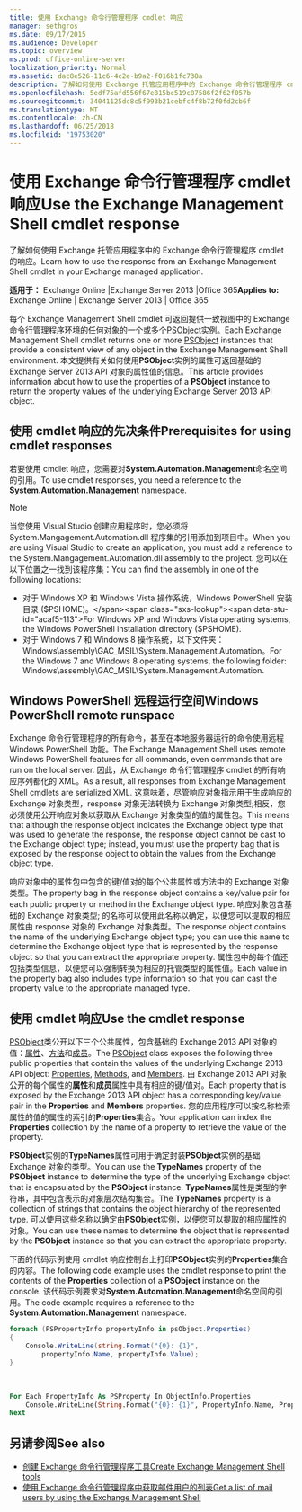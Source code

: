 ```yaml
---
title: 使用 Exchange 命令行管理程序 cmdlet 响应
manager: sethgros
ms.date: 09/17/2015
ms.audience: Developer
ms.topic: overview
ms.prod: office-online-server
localization_priority: Normal
ms.assetid: dac8e526-11c6-4c2e-b9a2-f016b1fc738a
description: 了解如何使用 Exchange 托管应用程序中的 Exchange 命令行管理程序 cmdlet 的响应。
ms.openlocfilehash: 5edf75afd556f67e815bc519c87586f2f62f057b
ms.sourcegitcommit: 34041125dc8c5f993b21cebfc4f8b72f0fd2cb6f
ms.translationtype: MT
ms.contentlocale: zh-CN
ms.lasthandoff: 06/25/2018
ms.locfileid: "19753020"
---
```

# <a name="use-the-exchange-management-shell-cmdlet-response"></a><span data-ttu-id="acaf5-103">使用 Exchange 命令行管理程序 cmdlet 响应</span><span class="sxs-lookup"><span data-stu-id="acaf5-103">Use the Exchange Management Shell cmdlet response</span></span>

<span data-ttu-id="acaf5-104">了解如何使用 Exchange 托管应用程序中的 Exchange 命令行管理程序 cmdlet 的响应。</span><span class="sxs-lookup"><span data-stu-id="acaf5-104">Learn how to use the response from an Exchange Management Shell cmdlet in your Exchange managed application.</span></span>
  
<span data-ttu-id="acaf5-105">**适用于：** Exchange Online |Exchange Server 2013 |Office 365</span><span class="sxs-lookup"><span data-stu-id="acaf5-105">**Applies to:** Exchange Online | Exchange Server 2013 | Office 365</span></span>
  
<span data-ttu-id="acaf5-106">每个 Exchange Management Shell cmdlet 可返回提供一致视图中的 Exchange 命令行管理程序环境的任何对象的一个或多个[PSObject](http://msdn.microsoft.com/en-us/library/system.management.automation.psobject%28VS.85%29.aspx)实例。</span><span class="sxs-lookup"><span data-stu-id="acaf5-106">Each Exchange Management Shell cmdlet returns one or more [PSObject](http://msdn.microsoft.com/en-us/library/system.management.automation.psobject%28VS.85%29.aspx) instances that provide a consistent view of any object in the Exchange Management Shell environment.</span></span> <span data-ttu-id="acaf5-107">本文提供有关如何使用**PSObject**实例的属性可返回基础的 Exchange Server 2013 API 对象的属性值的信息。</span><span class="sxs-lookup"><span data-stu-id="acaf5-107">This article provides information about how to use the properties of a **PSObject** instance to return the property values of the underlying Exchange Server 2013 API object.</span></span> 
  
## <a name="prerequisites-for-using-cmdlet-responses"></a><span data-ttu-id="acaf5-108">使用 cmdlet 响应的先决条件</span><span class="sxs-lookup"><span data-stu-id="acaf5-108">Prerequisites for using cmdlet responses</span></span>
<span data-ttu-id="acaf5-109"><a name="prerequisites_bk"> </a></span><span class="sxs-lookup"><span data-stu-id="acaf5-109"></span></span>

<span data-ttu-id="acaf5-110">若要使用 cmdlet 响应，您需要对**System.Automation.Management**命名空间的引用。</span><span class="sxs-lookup"><span data-stu-id="acaf5-110">To use cmdlet responses, you need a reference to the **System.Automation.Management** namespace.</span></span> 
  
> [!NOTE]
>  <span data-ttu-id="acaf5-111">当您使用 Visual Studio 创建应用程序时，您必须将 System.Mangagement.Automation.dll 程序集的引用添加到项目中。</span><span class="sxs-lookup"><span data-stu-id="acaf5-111">When you are using Visual Studio to create an application, you must add a reference to the System.Mangagement.Automation.dll assembly to the project.</span></span> <span data-ttu-id="acaf5-112">您可以在以下位置之一找到该程序集：</span><span class="sxs-lookup"><span data-stu-id="acaf5-112">You can find the assembly in one of the following locations:</span></span> 
> - <span data-ttu-id="acaf5-113">对于 Windows XP 和 Windows Vista 操作系统，Windows PowerShell 安装目录 ($PSHOME)。</span><span class="sxs-lookup"><span data-stu-id="acaf5-113">For Windows XP and Windows Vista operating systems, the Windows PowerShell installation directory ($PSHOME).</span></span> 
> - <span data-ttu-id="acaf5-114">对于 Windows 7 和 Windows 8 操作系统，以下文件夹： Windows\assembly\GAC_MSIL\System.Management.Automation。</span><span class="sxs-lookup"><span data-stu-id="acaf5-114">For the Windows 7 and Windows 8 operating systems, the following folder: Windows\assembly\GAC_MSIL\System.Management.Automation.</span></span> 
  
## <a name="windows-powershell-remote-runspace"></a><span data-ttu-id="acaf5-115">Windows PowerShell 远程运行空间</span><span class="sxs-lookup"><span data-stu-id="acaf5-115">Windows PowerShell remote runspace</span></span>
<span data-ttu-id="acaf5-116"><a name="usingremoterunspace_bk"> </a></span><span class="sxs-lookup"><span data-stu-id="acaf5-116"></span></span>

<span data-ttu-id="acaf5-117">Exchange 命令行管理程序的所有命令，甚至在本地服务器运行的命令使用远程 Windows PowerShell 功能。</span><span class="sxs-lookup"><span data-stu-id="acaf5-117">The Exchange Management Shell uses remote Windows PowerShell features for all commands, even commands that are run on the local server.</span></span> <span data-ttu-id="acaf5-118">因此，从 Exchange 命令行管理程序 cmdlet 的所有响应序列都化的 XML。</span><span class="sxs-lookup"><span data-stu-id="acaf5-118">As a result, all responses from Exchange Management Shell cmdlets are serialized XML.</span></span> <span data-ttu-id="acaf5-119">这意味着，尽管响应对象指示用于生成响应的 Exchange 对象类型，response 对象无法转换为 Exchange 对象类型;相反，您必须使用公开响应对象以获取从 Exchange 对象类型的值的属性包。</span><span class="sxs-lookup"><span data-stu-id="acaf5-119">This means that although the response object indicates the Exchange object type that was used to generate the response, the response object cannot be cast to the Exchange object type; instead, you must use the property bag that is exposed by the response object to obtain the values from the Exchange object type.</span></span>
  
<span data-ttu-id="acaf5-120">响应对象中的属性包中包含的键/值对的每个公共属性或方法中的 Exchange 对象类型。</span><span class="sxs-lookup"><span data-stu-id="acaf5-120">The property bag in the response object contains a key/value pair for each public property or method in the Exchange object type.</span></span> <span data-ttu-id="acaf5-121">响应对象包含基础的 Exchange 对象类型; 的名称可以使用此名称以确定，以便您可以提取的相应属性由 response 对象的 Exchange 对象类型。</span><span class="sxs-lookup"><span data-stu-id="acaf5-121">The response object contains the name of the underlying Exchange object type; you can use this name to determine the Exchange object type that is represented by the response object so that you can extract the appropriate property.</span></span> <span data-ttu-id="acaf5-122">属性包中的每个值还包括类型信息，以便您可以强制转换为相应的托管类型的属性值。</span><span class="sxs-lookup"><span data-stu-id="acaf5-122">Each value in the property bag also includes type information so that you can cast the property value to the appropriate managed type.</span></span>
  
## <a name="use-the-cmdlet-response"></a><span data-ttu-id="acaf5-123">使用 cmdlet 响应</span><span class="sxs-lookup"><span data-stu-id="acaf5-123">Use the cmdlet response</span></span>
<span data-ttu-id="acaf5-124"><a name="usingPSObject_bk"> </a></span><span class="sxs-lookup"><span data-stu-id="acaf5-124"></span></span>

<span data-ttu-id="acaf5-125">[PSObject](http://msdn.microsoft.com/en-us/library/system.management.automation.psobject%28VS.85%29.aspx)类公开以下三个公共属性，包含基础的 Exchange 2013 API 对象的值：[属性](http://msdn.microsoft.com/en-us/library/system.management.automation.psobject.properties%28VS.85%29.aspx)、[方法](http://msdn.microsoft.com/en-us/library/system.management.automation.psobject.methods%28VS.85%29.aspx)和[成员](http://msdn.microsoft.com/en-us/library/system.management.automation.psobject.members%28VS.85%29.aspx)。</span><span class="sxs-lookup"><span data-stu-id="acaf5-125">The [PSObject](http://msdn.microsoft.com/en-us/library/system.management.automation.psobject%28VS.85%29.aspx) class exposes the following three public properties that contain the values of the underlying Exchange 2013 API object: [Properties](http://msdn.microsoft.com/en-us/library/system.management.automation.psobject.properties%28VS.85%29.aspx), [Methods](http://msdn.microsoft.com/en-us/library/system.management.automation.psobject.methods%28VS.85%29.aspx), and [Members](http://msdn.microsoft.com/en-us/library/system.management.automation.psobject.members%28VS.85%29.aspx).</span></span> <span data-ttu-id="acaf5-126">由 Exchange 2013 API 对象公开的每个属性的**属性**和**成员**属性中具有相应的键/值对。</span><span class="sxs-lookup"><span data-stu-id="acaf5-126">Each property that is exposed by the Exchange 2013 API object has a corresponding key/value pair in the **Properties** and **Members** properties.</span></span> <span data-ttu-id="acaf5-127">您的应用程序可以按名称检索属性的值的属性的索引的**Properties**集合。</span><span class="sxs-lookup"><span data-stu-id="acaf5-127">Your application can index the **Properties** collection by the name of a property to retrieve the value of the property.</span></span> 
  
<span data-ttu-id="acaf5-128">**PSObject**实例的**TypeNames**属性可用于确定封装**PSObject**实例的基础 Exchange 对象的类型。</span><span class="sxs-lookup"><span data-stu-id="acaf5-128">You can use the **TypeNames** property of the **PSObject** instance to determine the type of the underlying Exchange object that is encapsulated by the **PSObject** instance.</span></span> <span data-ttu-id="acaf5-129">**TypeNames**属性是类型的字符串，其中包含表示的对象层次结构集合。</span><span class="sxs-lookup"><span data-stu-id="acaf5-129">The **TypeNames** property is a collection of strings that contains the object hierarchy of the represented type.</span></span> <span data-ttu-id="acaf5-130">可以使用这些名称以确定由**PSObject**实例，以便您可以提取的相应属性的对象。</span><span class="sxs-lookup"><span data-stu-id="acaf5-130">You can use these names to determine the object that is represented by the **PSObject** instance so that you can extract the appropriate property.</span></span> 
  
<span data-ttu-id="acaf5-131">下面的代码示例使用 cmdlet 响应控制台上打印**PSObject**实例的**Properties**集合的内容。</span><span class="sxs-lookup"><span data-stu-id="acaf5-131">The following code example uses the cmdlet response to print the contents of the **Properties** collection of a **PSObject** instance on the console.</span></span> <span data-ttu-id="acaf5-132">该代码示例要求对**System.Automation.Management**命名空间的引用。</span><span class="sxs-lookup"><span data-stu-id="acaf5-132">The code example requires a reference to the **System.Automation.Management** namespace.</span></span> 
  
```cs
foreach (PSPropertyInfo propertyInfo in psObject.Properties)
{
    Console.WriteLine(string.Format("{0}: {1}",
        propertyInfo.Name, propertyInfo.Value);
}
```

<br/>

```vb
For Each PropertyInfo As PSProperty In ObjectInfo.Properties
    Console.WriteLine(String.Format("{0}: {1}", PropertyInfo.Name, PropertyInfo.Value))
Next

```

## <a name="see-also"></a><span data-ttu-id="acaf5-133">另请参阅</span><span class="sxs-lookup"><span data-stu-id="acaf5-133">See also</span></span>

- [<span data-ttu-id="acaf5-134">创建 Exchange 命令行管理程序工具</span><span class="sxs-lookup"><span data-stu-id="acaf5-134">Create Exchange Management Shell tools</span></span>](create-exchange-management-shell-tools.md)   
- [<span data-ttu-id="acaf5-135">使用 Exchange 命令行管理程序中获取邮件用户的列表</span><span class="sxs-lookup"><span data-stu-id="acaf5-135">Get a list of mail users by using the Exchange Management Shell</span></span>](how-to-get-a-list-of-mail-users-by-using-the-exchange-management-shell.md)
    

